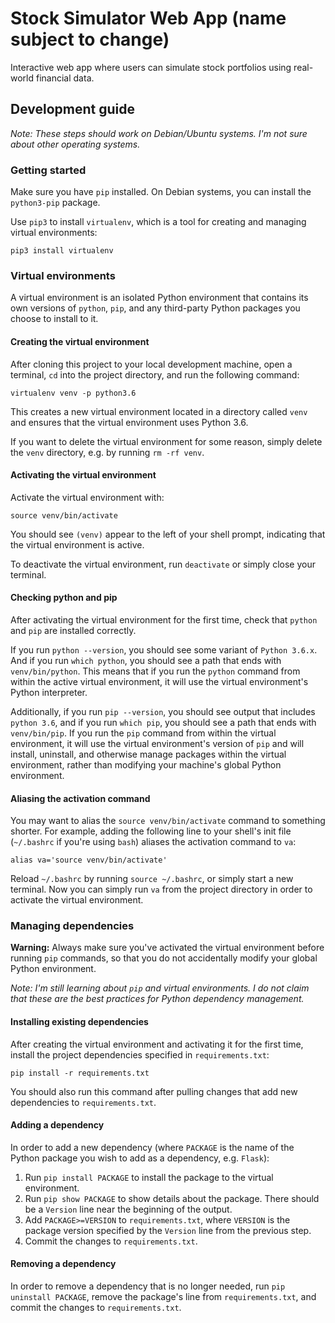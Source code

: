 # Stock Simulator Web App (name subject to change)

Interactive web app where users can simulate stock portfolios using real-world financial data.

## Development guide

*Note: These steps should work on Debian/Ubuntu systems. I'm not sure about
other operating systems.*

### Getting started

Make sure you have `pip` installed. On Debian systems, you can install the
`python3-pip` package.

Use `pip3` to install `virtualenv`, which is a tool for creating and managing
virtual environments:

```
pip3 install virtualenv
```

### Virtual environments

A virtual environment is an isolated Python environment that contains its own
versions of `python`, `pip`, and any third-party Python packages you choose to
install to it.

#### Creating the virtual environment

After cloning this project to your local development machine, open a terminal,
`cd` into the project directory, and run the following command:

```
virtualenv venv -p python3.6
```

This creates a new virtual environment located in a directory called `venv` and
ensures that the virtual environment uses Python 3.6.

If you want to delete the virtual environment for some reason, simply delete
the `venv` directory, e.g. by running `rm -rf venv`.

#### Activating the virtual environment

Activate the virtual environment with:

```
source venv/bin/activate
```

You should see `(venv)` appear to the left of your shell prompt, indicating
that the virtual environment is active.

To deactivate the virtual environment, run `deactivate` or simply close your
terminal.

#### Checking python and pip

After activating the virtual environment for the first time, check that
`python` and `pip` are installed correctly.

If you run `python --version`, you should see some variant of `Python 3.6.x`.
And if you run `which python`, you should see a path that ends with
`venv/bin/python`. This means that if you run the `python` command from within
the active virtual environment, it will use the virtual environment's Python
interpreter.

Additionally, if you run `pip --version`, you should see output that includes
`python 3.6`, and if you run `which pip`, you should see a path that ends with
`venv/bin/pip`. If you run the `pip` command from within the virtual
environment, it will use the virtual environment's version of `pip` and will
install, uninstall, and otherwise manage packages within the virtual
environment, rather than modifying your machine's global Python environment.

#### Aliasing the activation command

You may want to alias the `source venv/bin/activate` command to something
shorter. For example, adding the following line to your shell's init file
(`~/.bashrc` if you're using `bash`) aliases the activation command to `va`:

```
alias va='source venv/bin/activate'
```

Reload `~/.bashrc` by running `source ~/.bashrc`, or simply start a new
terminal. Now you can simply run `va` from the project directory in order to
activate the virtual environment.

### Managing dependencies

**Warning:** Always make sure you've activated the virtual environment before
running `pip` commands, so that you do not accidentally modify your global
Python environment.

*Note: I'm still learning about `pip` and virtual environments. I do not claim
that these are the best practices for Python dependency management.*

#### Installing existing dependencies

After creating the virtual environment and activating it for the first time,
install the project dependencies specified in `requirements.txt`:

```
pip install -r requirements.txt
```

You should also run this command after pulling changes that add new
dependencies to `requirements.txt`.

#### Adding a dependency

In order to add a new dependency (where `PACKAGE` is the name of the Python
package you wish to add as a dependency, e.g. `Flask`):

1. Run `pip install PACKAGE` to install the package to the virtual
   environment.
2. Run `pip show PACKAGE` to show details about the package. There should be
   a `Version` line near the beginning of the output.
3. Add `PACKAGE>=VERSION` to `requirements.txt`, where `VERSION` is the package
   version specified by the `Version` line from the previous step.
4. Commit the changes to `requirements.txt`.

#### Removing a dependency

In order to remove a dependency that is no longer needed, run `pip uninstall
PACKAGE`, remove the package's line from `requirements.txt`, and commit the
changes to `requirements.txt`.
